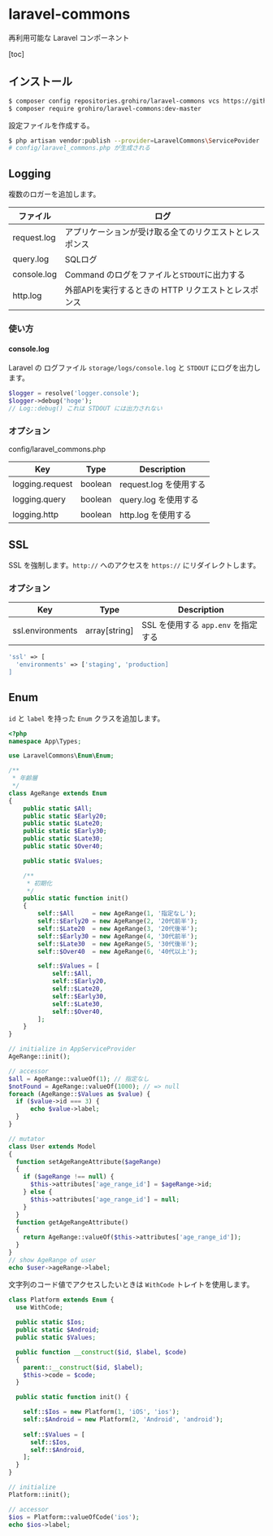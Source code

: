 # laravel-commons
再利用可能な Laravel コンポーネント

[toc]

## インストール

```bash
$ composer config repositories.grohiro/laravel-commons vcs https://github.com/grohiro/laravel-commons.git
$ composer require grohiro/laravel-commons:dev-master

```

設定ファイルを作成する。

```bash
$ php artisan vendor:publish --provider=LaravelCommons\ServicePovider
# config/laravel_commons.php が生成される
```

## Logging

複数のロガーを追加します。

|ファイル|ログ|
|-------|---|
|request.log|アプリケーションが受け取る全てのリクエストとレスポンス|
|query.log|SQLログ|
|console.log|Command のログをファイルと`STDOUT`に出力する|
|http.log|外部APIを実行するときの HTTP リクエストとレスポンス|

### 使い方

#### console.log

Laravel の ログファイル `storage/logs/console.log` と `STDOUT` にログを出力します。

```php
$logger = resolve('logger.console');
$logger->debug('hoge');
// Log::debug() これは STDOUT には出力されない
```

### オプション

config/laravel_commons.php

|Key|Type|Description|
|---|----|-----------|
|logging.request|boolean|request.log を使用する|
|logging.query|boolean|query.log を使用する|
|logging.http|boolean|http.log を使用する|

## SSL

SSL を強制します。`http://` へのアクセスを `https://` にリダイレクトします。

### オプション

|Key|Type|Description|
|---|----|-----------|
|ssl.environments|array[string]|SSL を使用する `app.env` を指定する|

```php
'ssl' => [
  'environments' => ['staging', 'production]
]
```

## Enum

`id` と `label` を持った `Enum` クラスを追加します。

```php
<?php
namespace App\Types;

use LaravelCommons\Enum\Enum;

/**
 * 年齢層
 */
class AgeRange extends Enum
{
    public static $All;
    public static $Early20;
    public static $Late20;
    public static $Early30;
    public static $Late30;
    public static $Over40;

    public static $Values;

    /**
     * 初期化
     */
    public static function init()
    {
        self::$All     = new AgeRange(1, '指定なし');
        self::$Early20 = new AgeRange(2, '20代前半');
        self::$Late20  = new AgeRange(3, '20代後半');
        self::$Early30 = new AgeRange(4, '30代前半');
        self::$Late30  = new AgeRange(5, '30代後半');
        self::$Over40  = new AgeRange(6, '40代以上');

        self::$Values = [
            self::$All,
            self::$Early20,
            self::$Late20,
            self::$Early30,
            self::$Late30,
            self::$Over40,
        ];
    }
}

// initialize in AppServiceProvider
AgeRange::init();

// accessor
$all = AgeRange::valueOf(1); // 指定なし
$notFound = AgeRange::valueOf(1000); // => null
foreach (AgeRange::$Values as $value) {
  if ($value->id === 3) {
      echo $value->label;
  }
}

// mutator
class User extends Model
{
  function setAgeRangeAttribute($ageRange)
  {
    if ($ageRange !== null) {
      $this->attributes['age_range_id'] = $ageRange->id;
    } else {
      $this->attributes['age_range_id'] = null;
    }
  }
  function getAgeRangeAttribute()
  {
    return AgeRange::valueOf($this->attributes['age_range_id']);
  }
}
// show AgeRange of user
echo $user->ageRange->label;
```

文字列のコード値でアクセスしたいときは `WithCode` トレイトを使用します。

```php
class Platform extends Enum {
  use WithCode;
  
  public static $Ios;
  public static $Android;
  public static $Values;

  public function __construct($id, $label, $code)
  {
    parent::__construct($id, $label);
    $this->code = $code;
  }

  public static function init() {

    self::$Ios = new Platform(1, 'iOS', 'ios');
    self::$Android = new Platform(2, 'Android', 'android');
    
    self::$Values = [
      self::$Ios,
      self::$Android,
    ];
  }
}

// initialize
Platform::init();

// accessor
$ios = Platform::valueOfCode('ios');
echo $ios->label;
```